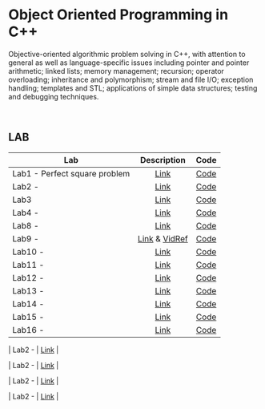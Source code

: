 # Object Oriented Programming in C++

Objective-oriented algorithmic problem solving in C++, with attention to general as well as language-specific issues including pointer and pointer arithmetic; linked lists; memory management; recursion; operator overloading; inheritance and polymorphism; stream and file I/O; exception handling; templates and STL; applications of simple data structures; testing and debugging techniques.

<br>

## LAB

| Lab   |    Description | Code
|----------|:------:|:------:|
| Lab1 - Perfect square problem |  [Link](https://drive.google.com/open?id=1tS_M5feSizVCD0KDSoqMQEGrWBL5UdAx) | [Code](https://github.com/iakil/CSCI211_Object-Oriented-Programming-in-CPP/ree/main/Lab/HW/HW1)|
| Lab2 - |  [Link](https://drive.google.com/open?id=1xyxcfARGpRTAZO6dpT-YTnP9hunr2EC_)     | [Code](https://github.com/iakil/CSCI211_Object-Oriented-Programming-in-CPP/ree/main/Lab/HW/HW1)|
| Lab3 | [Link](https://drive.google.com/open?id=1iKefsaOa1KEh9GjkxKp7ZaVjVTk_qvki)  | [Code](https://github.com/iakil/CSCI211_Object-Oriented-Programming-in-CPP/ree/main/Lab/HW/HW1)|
| Lab4 -  |    [Link](https://drive.google.com/open?id=1uEyXQ1muAow-FEUsd63dnEssKbwzGOED)    | [Code](https://github.com/iakil/CSCI211_Object-Oriented-Programming-in-CPP/ree/main/Lab/HW/HW1)| 
| Lab8 -  |    [Link](https://drive.google.com/open?id=1FfOP0CN_RuCZWuRIH2bV3iS1dFE5GAcf)     | [Code](https://github.com/iakil/CSCI211_Object-Oriented-Programming-in-CPP/ree/main/Lab/HW/HW1)|
| Lab9 -  |   [Link](https://drive.google.com/open?id=18AZCJ0zKybeiIRFzhEbidoD0b_AXkfLE) & [VidRef](https://drive.google.com/open?id=1R4Mpecyfv3HAimDwclX14e07dwOJXiuvTd_drTomPWA)    | [Code](https://github.com/iakil/CSCI211_Object-Oriented-Programming-in-CPP/ree/main/Lab/HW/HW1)|
| Lab10 -  |    [Link](https://drive.google.com/open?id=1hVqJ_1ZUeB3CWf6pyHtLD5iDEVmq1XX5)    | [Code](https://github.com/iakil/CSCI211_Object-Oriented-Programming-in-CPP/ree/main/Lab/HW/HW1)|
| Lab11 -  |    [Link](https://drive.google.com/open?id=1p1Y3yDSjpTAPfAbAiO_E6m991yhEJAq_)     | [Code](https://github.com/iakil/CSCI211_Object-Oriented-Programming-in-CPP/ree/main/Lab/HW/HW1)|
| Lab12 -  |    [Link](https://drive.google.com/open?id=1ovdMxG7wlaCxbF1YIDw_hOUfbPwNIwmf)    | [Code](https://github.com/iakil/CSCI211_Object-Oriented-Programming-in-CPP/ree/main/Lab/HW/HW1)|
| Lab13 -  |    [Link](https://drive.google.com/open?id=1QujvGHEk-A298CnaoHpUQBSSPQWo745N)     | [Code](https://github.com/iakil/CSCI211_Object-Oriented-Programming-in-CPP/ree/main/Lab/HW/HW1)|
| Lab14 -  |    [Link](https://drive.google.com/open?id=1tzTLkEPmEPY6APGjv_NBWFhkEqHrDxLB)    | [Code](https://github.com/iakil/CSCI211_Object-Oriented-Programming-in-CPP/ree/main/Lab/HW/HW1)|
| Lab15 -  |    [Link](https://drive.google.com/open?id=1u4xhtb7-mT4jZzOi0mccMAJsw8Jsud4J)     | [Code](https://github.com/iakil/CSCI211_Object-Oriented-Programming-in-CPP/ree/main/Lab/HW/HW1)|
| Lab16 -  |    [Link](https://drive.google.com/open?id=1PUEZRQoGDDx-FLaHD98Di8dlGly3LXW6)     | [Code](https://github.com/iakil/CSCI211_Object-Oriented-Programming-in-CPP/ree/main/Lab/HW/HW1)|






| Lab2 -  |    [Link]()   |  

| Lab2 -  |    [Link]()   |  

| Lab2 -  |    [Link]()   |  

| Lab2 -  |    [Link]()   | 
